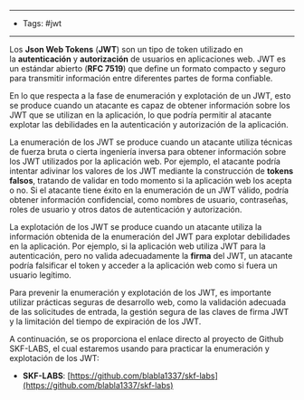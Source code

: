 --------------
- Tags: #jwt
-------------------
Los **Json Web Tokens** (**JWT**) son un tipo de token utilizado en la **autenticación** y **autorización** de usuarios en aplicaciones web. JWT es un estándar abierto (**RFC 7519**) que define un formato compacto y seguro para transmitir información entre diferentes partes de forma confiable.

En lo que respecta a la fase de enumeración y explotación de un JWT, esto se produce cuando un atacante es capaz de obtener información sobre los JWT que se utilizan en la aplicación, lo que podría permitir al atacante explotar las debilidades en la autenticación y autorización de la aplicación.

La enumeración de los JWT se produce cuando un atacante utiliza técnicas de fuerza bruta o cierta ingeniería inversa para obtener información sobre los JWT utilizados por la aplicación web. Por ejemplo, el atacante podría intentar adivinar los valores de los JWT mediante la construcción de **tokens falsos**, tratando de validar en todo momento si la aplicación web los acepta o no. Si el atacante tiene éxito en la enumeración de un JWT válido, podría obtener información confidencial, como nombres de usuario, contraseñas, roles de usuario y otros datos de autenticación y autorización.

La explotación de los JWT se produce cuando un atacante utiliza la información obtenida de la enumeración del JWT para explotar debilidades en la aplicación. Por ejemplo, si la aplicación web utiliza JWT para la autenticación, pero no valida adecuadamente la **firma** del JWT, un atacante podría falsificar el token y acceder a la aplicación web como si fuera un usuario legítimo.

Para prevenir la enumeración y explotación de los JWT, es importante utilizar prácticas seguras de desarrollo web, como la validación adecuada de las solicitudes de entrada, la gestión segura de las claves de firma JWT y la limitación del tiempo de expiración de los JWT.

A continuación, se os proporciona el enlace directo al proyecto de Github SKF-LABS, el cual estaremos usando para practicar la enumeración y explotación de los JWT:

-   **SKF-LABS**: [https://github.com/blabla1337/skf-labs](https://github.com/blabla1337/skf-labs)